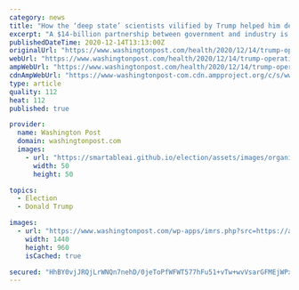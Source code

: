 ```yaml
---
category: news
title: "How the ‘deep state’ scientists vilified by Trump helped him deliver an unprecedented achievement"
excerpt: "A $14-billion partnership between government and industry is spurring the quickest vaccine development in U.S. history."
publishedDateTime: 2020-12-14T13:13:00Z
originalUrl: "https://www.washingtonpost.com/health/2020/12/14/trump-operation-warp-speed-vaccine/"
webUrl: "https://www.washingtonpost.com/health/2020/12/14/trump-operation-warp-speed-vaccine/"
ampWebUrl: "https://www.washingtonpost.com/health/2020/12/14/trump-operation-warp-speed-vaccine/?outputType=amp"
cdnAmpWebUrl: "https://www-washingtonpost-com.cdn.ampproject.org/c/s/www.washingtonpost.com/health/2020/12/14/trump-operation-warp-speed-vaccine/?outputType=amp"
type: article
quality: 112
heat: 112
published: true

provider:
  name: Washington Post
  domain: washingtonpost.com
  images:
    - url: "https://smartableai.github.io/election/assets/images/organizations/washingtonpost.com-50x50.jpg"
      width: 50
      height: 50

topics:
  - Election
  - Donald Trump

images:
  - url: "https://www.washingtonpost.com/wp-apps/imrs.php?src=https://arc-anglerfish-washpost-prod-washpost.s3.amazonaws.com/public/LPMJUBR5JQI6XNMLCYR7MJTZMA.jpg&w=1440"
    width: 1440
    height: 960
    isCached: true

secured: "HhBY0vjJRQjLrWNQn7nehD/0jeToPfWFWT577hFu51+vTw+wvVsarGFMEjWPxKW4bN9Wr738GKCVrGszbRzNNkFBL/8EOTz7mFVRkxOcZ6n5HggE5f9bAGhfZNY+4gzQuoAMBfej82JbJgGf1/04iuneoKsiRhUky8LyR2t5+h/2Kb+oNFdij78pl3YsnFWaJr7WtFPOHqFDtJ/zujksGPI0tSl+AvIesGTEixg/9a3JGqb1Ku9tOv6SOJmlpPIbA2eZzGk2f2qCZ2zH8hA+Ejr6YuzI3AVm2GqW/9TPwBlopUtEztEp6aZE/8tOr1vHbCyBNLdGksjcJGoRDdlj0SqwPFWQLNodKmS4056sLXk=;ddWVZmTkA3hEg9yFSpsEHQ=="
---
```


